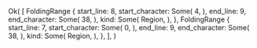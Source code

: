 Ok(
    [
        FoldingRange {
            start_line: 8,
            start_character: Some(
                4,
            ),
            end_line: 9,
            end_character: Some(
                38,
            ),
            kind: Some(
                Region,
            ),
        },
        FoldingRange {
            start_line: 7,
            start_character: Some(
                0,
            ),
            end_line: 9,
            end_character: Some(
                38,
            ),
            kind: Some(
                Region,
            ),
        },
    ],
)